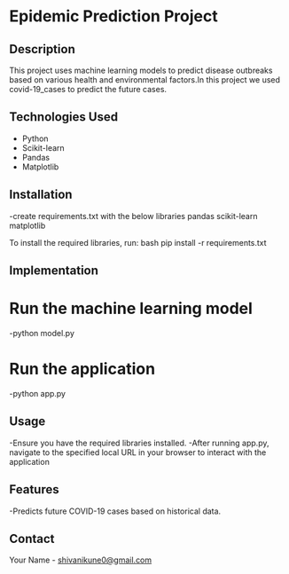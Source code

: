 # Epidemic Prediction Project

## Description
This project uses machine learning models to predict disease outbreaks based on various health and environmental factors.In this project we used covid-19_cases to predict the future cases.

## Technologies Used  
- Python
- Scikit-learn
- Pandas
- Matplotlib

## Installation
-create requirements.txt with the below libraries
  pandas
  scikit-learn
  matplotlib

 
  To install the required libraries, run:
  bash
   pip install -r requirements.txt

## Implementation
 # Run the machine learning model
-python model.py
 # Run the application
-python app.py


## Usage
-Ensure you have the required libraries installed.
-After running app.py, navigate to the specified local URL in your browser to interact with the application

## Features
-Predicts future COVID-19 cases based on historical data.

## Contact
Your Name - shivanikune0@gmail.com
